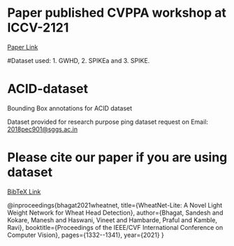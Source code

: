 # Paper published CVPPA workshop at ICCV-2121

[Paper Link](https://openaccess.thecvf.com/content/ICCV2021W/CVPPA/papers/Bhagat_WheatNet-Lite_A_Novel_Light_Weight_Network_for_Wheat_Head_Detection_ICCVW_2021_paper.pdf)

#Dataset used: 1. GWHD, 2. SPIKEa and 3. SPIKE.

# ACID-dataset
Bounding Box annotations for ACID dataset 

Dataset provided for research purpose ping dataset request on Email: 2018pec901@sggs.ac.in

# Please cite our paper if you are using dataset

[BibTeX Link](https://scholar.googleusercontent.com/scholar.bib?q=info:Lzm2pPfovw8J:scholar.google.com/&output=citation&scisdr=CgWP9QCCEIzNjUmUa9E:AAGBfm0AAAAAYZyRc9Ge4MQVnsWHIAgQtlgLy8yGnI-b&scisig=AAGBfm0AAAAAYZyRc4BK6keOslWiAFT1Ns2e8QFMS23W&scisf=4&ct=citation&cd=-1&hl=en)

@inproceedings{bhagat2021wheatnet,
  title={WheatNet-Lite: A Novel Light Weight Network for Wheat Head Detection},
  author={Bhagat, Sandesh and Kokare, Manesh and Haswani, Vineet and Hambarde, Praful and Kamble, Ravi},
  booktitle={Proceedings of the IEEE/CVF International Conference on Computer Vision},
  pages={1332--1341},
  year={2021}
}
